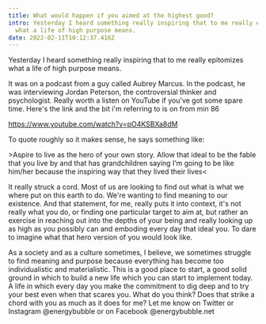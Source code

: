 ```yaml
---
title: What would happen if you aimed at the highest good?
intro: Yesterday I heard something really inspiring that to me really epitomizes
  what a life of high purpose means.
date: 2022-02-11T10:12:37.416Z
---
```

Yesterday I heard something really inspiring that to me really epitomizes what a life of high purpose means. 

It was on a podcast from a guy called Aubrey Marcus. In the podcast, he was interviewing Jordan Peterson, the controversial thinker and psychologist. Really worth a listen on YouTube if you've got some spare time. Here's the link and the bit i'm referring to is on from min 86

https://www.youtube.com/watch?v=pO4KSBXa8dM

To quote roughly so it makes sense, he says something like:

\>Aspire to live as the hero of your own story. Allow that ideal to be the fable that you live by and that has grandchildren saying I’m going to be like him/her because the inspiring way that they lived their lives<             

It really struck a cord. Most of us are looking to find out what is what we where put on this earth to do. We're wanting to find meaning to our existence.  And that statement, for me, really puts it into context, it's not really what you do, or finding one particular target to aim at, but rather an exercise in reaching out into the depths of your being and really looking up as high as you possibly can and emboding every day that ideal you. To dare to imagine what that hero version of you would look like.

As a society and as a culture sometimes, I believe, we sometimes struggle to find meaning and purpose because everything has become too individualistic and materialistic. This is a good place to start,  a good solid ground in which to build a new life which you can start to implement today. A life in which every day you make the commitment to dig deep and to try your best even when that scares you. What do you think? Does that strike a chord with you as much as it does for me? Let me know on Twitter or Instagram @energybubble or on Facebook @energybubble.net